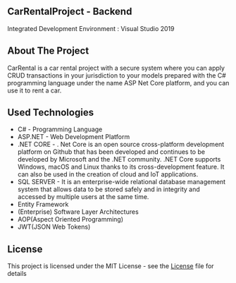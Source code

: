 ## CarRentalProject - Backend
Integrated Development Environment : Visual Studio 2019

## About The Project
CarRental is a car rental project with a secure system where you can apply CRUD transactions in your jurisdiction to your models prepared with the C# programming language under the name ASP Net Core platform, and you can use it to rent a car.


## Used Technologies
*  C# - Programming Language
*  ASP.NET - Web Development Platform
*  .NET CORE - . Net Core is an open source cross-platform development platform on Github that has been developed and continues to be developed by Microsoft and the .NET community. .NET Core supports Windows, macOS and Linux thanks to its cross-development feature. It can also be used in the creation of cloud and IoT applications.
* SQL SERVER - It is an enterprise-wide relational database management system that allows data to be stored safely and in integrity and accessed by multiple users at the same time.
* Entity Framework
* (Enterprise) Software Layer Architectures
* AOP(Aspect Oriented Programming)
* JWT(JSON Web Tokens)

## License
This project is licensed under the MIT License - see the [License](https://github.com/canozyigiit/CarRentalProject-Angular/blob/master/LICENSE) file for details
